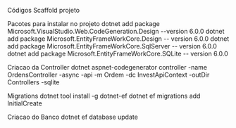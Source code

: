 Códigos Scaffold projeto

Pacotes para instalar no projeto
dotnet add package Microsoft.VisualStudio.Web.CodeGeneration.Design --version 6.0.0
dotnet add package Microsoft.EntityFrameWorkCore.Design -- version 6.0.0
dotnet add package Microsoft.EntityFrameWorkCore.SqlServer -- version 6.0.0
dotnet add package Microsoft.EntityFrameWorkCore.SQLite -- version 6.0.0 

Criacao da Controller
dotnet aspnet-codegenerator controller -name OrdensController -async -api -m Ordem -dc InvestApiContext -outDir Controllers -sqlite

Migrations
dotnet tool install -g dotnet-ef
dotnet ef migrations add InitialCreate 

Criacao do Banco
dotnet ef database update